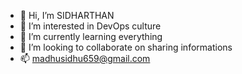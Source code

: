 - 👋 Hi, I’m SIDHARTHAN 
- 👀 I’m interested in DevOps culture
- 🌱 I’m currently learning everything
- 💞️ I’m looking to collaborate on sharing informations
- 📫 madhusidhu659@gmail.com

<!---
madsid659/madsid659 is a ✨ special ✨ repository because its `README.md` (this file) appears on your GitHub profile.
You can click the Preview link to take a look at your changes.
--->
